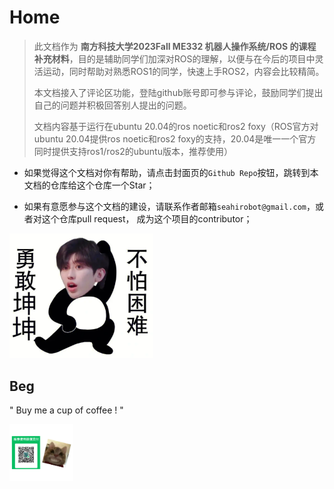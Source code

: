 # Home

>  此文档作为 **南方科技大学2023Fall ME332 机器人操作系统/ROS 的课程补充材料**，目的是辅助同学们加深对ROS的理解，以便与在今后的项目中灵活运动，同时帮助对熟悉ROS1的同学，快速上手ROS2，内容会比较精简。
>
> 
>
> 本文档接入了评论区功能，登陆github账号即可参与评论，鼓励同学们提出自己的问题并积极回答别人提出的问题。
>
> 
>
> 文档内容基于运行在ubuntu 20.04的ros noetic和ros2 foxy（ROS官方对ubuntu 20.04提供ros noetic和ros2 foxy的支持，20.04是唯一一个官方同时提供支持ros1/ros2的ubuntu版本，推荐使用）



- 如果觉得这个文档对你有帮助，请点击封面页的`Github Repo`按钮，跳转到本文档的仓库给这个仓库一个Star；


- 如果有意愿参与这个文档的建设，请联系作者邮箱`seahirobot@gmail.com`，或者对这个仓库pull request， 成为这个项目的contributor；



<img src="_media/brave_kun.png" style="zoom: 30%;" />



## Beg

" Buy me a cup of coffee ! "

<img src="_media/beg.jpg" style="zoom: 10%;" />
